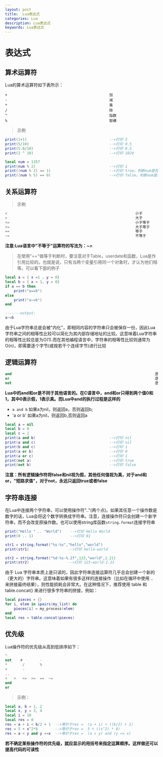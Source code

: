 ```yaml
---
layout: post
title:  Lua表达式
categories: Lua
description: Lua表达式
keywords: Lua表达式
---
```

# 表达式

## 算术运算符
Lua的算术运算符如下表所示：
```
+                                               加
-                                               减
*                                               乘
/                                               除
^                                               指数
%                                               取模
```

> 示例

```lua
print(1+1)                                      -->打印 3
print(5/10)                                     -->打印 0.5
print(5.0/10)                                   -->打印 0.5
print(2 ^ 10)                                   -->打印 1024

local num = 1357
print(num % 2)                                  -->打印 1
print((num % 2) == 1)                           -->打印 true。判断num是否为奇数
print((num % 5) == 0)                           -->打印 false。判断num是否能被5整除
```

## 关系运算符

> 示例

```lua
<                                                           小于
>                                                           大于
<=                                                          小于等于
>=                                                          大于等于
==                                                          等于
~=                                                          不等于
```
**注意:Lua语言中"不等于"运算符的写法为：~=**

> 在使用"=="做等于判断时，要注意对于Table，userdate和函数，Lua是作引用比较的。也就是说，只有当两个变量引用同一个对象时，才认为他们相等。可以看下面的例子

```lua
local a = { x =1 , y = 0}
local b = { x = 1, y = 0}
if a == b then
    print("a==b")
else
    print("a~=b")
end

-------output:
a~=b
```

由于Lua字符串总是会被"内化"，即相同内容的字符串只会被保存一份，因此Lua字符串之间的相等性比较可以简化为其内部存储地址的比较。这意味着Lua字符串的相等性比较总是为O(1).而在其他编程语言中，字符串的相等性比较则通常为O(n)，即需要逐个字节(或按若干个连续字节)进行比较

## 逻辑运算符

```lua
and                                                                  逻辑与
or                                                                   逻辑或
not                                                                  逻辑非
```

**Lua中的and和or是不同于其他语言的。在C语言中，and和or只得到两个值0和1，其中0表示假，1表示真。而Lua中and的执行过程是这样的**

- `a and b` 如果a为nil，则返回a，否则返回b;
- 'a or b' 如果a为nil，则返回b,否则返回a

```lua
local a = nil
local b = 0
local c = 1
print(a and b)                                  -->打印 nil
print(a and c)                                  -->打印 nil
print(b and c)                                  -->打印 1
print(a or b)                                   -->打印 0
print(a or c)                                   -->打印 1
print(not a)                                    -->打印 true
print(not b)                                    -->打印 false
```

**注意：所有逻辑操作符将false和nil视为假，其他任何值视为真，对于and和or，"短路求值"，对于not，永远只返回true或者false**

## 字符串连接

在Lua中连接两个字符串，可以使用操作符".."(两个点)。如果其任意一个操作数是数字的话，Lua会将这个数字转换成字符串。注意，连接操作符只会创建一个新字符串，而不会改变原操作数。也可以使用string库函数`string.format`连接字符串

```lua
print("Hello " .. "World")    -->打印 Hello World
print(0 .. 1)                 -->打印 01

str1 = string.format("%s-%s","hello","world")
print(str1)                  -->打印 hello-world

str2 = string.format("%d-%s-%.2f",123,"world",1.21)
print(str2)                  -->打印 123-world-1.21
```

由于 Lua 字符串本质上是只读的，因此字符串连接运算符几乎总会创建一个新的（更大的）字符串。这意味着如果有很多这样的连接操作（比如在循环中使用 .. 来拼接最终结果），则性能损耗会非常大。在这种情况下，推荐使用 table 和 table.concat() 来进行很多字符串的拼接，例如：

```lua
local pieces = {}
for i, elem in ipairs(my_list) do
    pieces[i] = my_process(elem)
end
local res = table.concat(pieces)
```

## 优先级

Lua操作符的优先级从高到低排序如下：
```lua
^
not    #        -
*       /       %
+       -
..
<   >   <=  >=  ==  ~=
and
or
```

> 示例：

``` lua
local a, b = 1, 2
local x, y = 3, 4
local i = 10
local res = 0
res = a + i < b/2 + 1  -->等价于res =  (a + i) < ((b/2) + 1)
res = 5 + x^2*8        -->等价于res =  5 + ((x^2) * 8)
res = a < y and y <=x  -->等价于res =  (a < y) and (y <= x)
```

**若不确定某些操作符的优先级，就应显示的用括号来指定运算顺序。这样做还可以提高代码的可读性**
